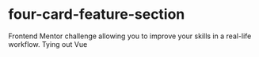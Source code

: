 # four-card-feature-section
Frontend Mentor challenge allowing you to improve your skills in a real-life workflow. Tying out Vue
